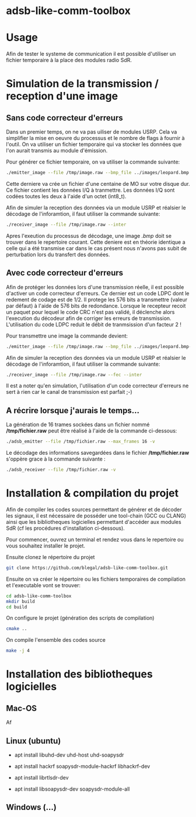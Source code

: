 # adsb-like-comm-toolbox

# Usage

Afin de tester le systeme de communication il est possible d'utiliser un fichier temporaire à la place des modules radio SdR.

# Simulation de la transmission / reception d'une image

## Sans code correcteur d'erreurs

Dans un premier temps, on ne va pas uiliser de modules USRP. Cela va simplifier la mise en oeuvre du processus et le nombre de flags à fournir à l'outil. On va utiliser un fichier temporaire qui va stocker les données que l'on aurait transmis au module d'émission.

Pour générer ce fichier temporaire, on va utiliser la commande suivante:

```bash
./emitter_image --file /tmp/image.raw --bmp_file ../images/leopard.bmp --sleep 10
```

Cette derniere va crée un fichier d'une centaine de MO sur votre disque dur. Ce fichier contient les données I/Q à tranmettre. Les données I/Q sont codées toutes les deux à l'aide d'un octet (int8_t).

Afin de simuler la reception des données via un module USRP et réalsier le décodage de l'inforamtion, il faut utiliser la commande suivante:

```bash
./receiver_image --file /tmp/image.raw --inter
```

Apres l'exeution du processus de décodage, une image *.bmp* doit se trouver dans le repertoire courant. Cette deniere est en théorie identique a celle qui a été transmise car dans le cas présent nous n'avons pas subit de perturbation lors du transfert des données.


## Avec code correcteur d'erreurs

Afin de protéger les données lors d'une transmission réelle, il est possible d'activer un code correcteur d'erreurs. Ce dernier est un code LDPC dont le redement de codage est de 1/2. Il protege les 576 bits a transmettre (valeur par défaut) à l'aide de 576 bits de redondance. Lorsque le recepteur recoit un paquet pour lequel le code CRC n'est pas validé, il déclenche alors l'execution du décodeur afin de corriger les erreurs de transmission. L'utilisation du code LDPC reduit le débit de tranmsission d'un facteur 2 !

Pour transmettre une image la commande devient:

```bash
./emitter_image --file /tmp/image.raw --bmp_file ../images/leopard.bmp--fec --sleep 10
```

Afin de simuler la reception des données via un module USRP et réalsier le décodage de l'inforamtion, il faut utiliser la commande suivante:

```bash
./receiver_image --file /tmp/image.raw --fec --inter
```

Il est a noter qu'en simulation, l'utilisation d'un code correcteur d'erreurs ne sert à rien car le canal de transmission est parfait ;-)


## A récrire lorsque j'aurais le temps...

La génération de 16 trames sockées dans un fichier nommé **/tmp/fichier.raw** peut être réalisé à l'aide de la commande ci-dessous:

```bash
./adsb_emitter --file /tmp/fichier.raw --max_frames 16 -v
```

Le décodage des informations savegardées dans le fichier **/tmp/fichier.raw** s'oppère grace à la commande suivante :

```bash
./adsb_receiver --file /tmp/fichier.raw -v
```

# Installation & compilation du projet

Afin de compiler les codes sources permettant de générer et de décoder les signaux, il est nécessaire de posséder une tool-chain (GCC ou CLANG) ainsi que les bibliotheques logicielles permettant d'accéder aux modules SdR (cf les procédures d'installation ci-dessous).

Pour commencer, ouvrez un terminal et rendez vous dans le repertoire ou vous souhaitez installer le projet.

Ensuite clonez le répertoire du projet

```bash
git clone https://github.com/blegal/adsb-like-comm-toolbox.git
```

Ensuite on va créer le répertoire ou les fichiers temporaires de compilation et l'executable vont se trouver:

```bash
cd adsb-like-comm-toolbox
mkdir build
cd build
```

On configure le projet (génération des scripts de compilation)

```bash
cmake ..
```

On compile l'ensemble des codes source

```bash
make -j 4
```

# Installation des bibliotheques logicielles

## Mac-OS

Af

## Linux (ubuntu)

* apt install libuhd-dev uhd-host uhd-soapysdr

* apt install hackrf soapysdr-module-hackrf libhackrf-dev

* apt install librtlsdr-dev

* apt install libsoapysdr-dev soapysdr-module-all


## Windows (...)



